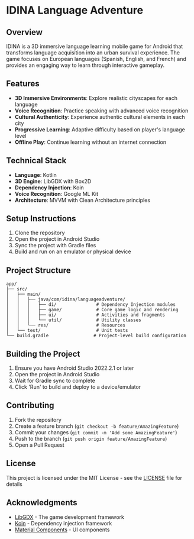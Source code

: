 # IDINA Language Adventure

## Overview
IDINA is a 3D immersive language learning mobile game for Android that transforms language acquisition into an urban survival experience. The game focuses on European languages (Spanish, English, and French) and provides an engaging way to learn through interactive gameplay.

## Features
- **3D Immersive Environments**: Explore realistic cityscapes for each language
- **Voice Recognition**: Practice speaking with advanced voice recognition
- **Cultural Authenticity**: Experience authentic cultural elements in each city
- **Progressive Learning**: Adaptive difficulty based on player's language level
- **Offline Play**: Continue learning without an internet connection

## Technical Stack
- **Language**: Kotlin
- **3D Engine**: LibGDX with Box2D
- **Dependency Injection**: Koin
- **Voice Recognition**: Google ML Kit
- **Architecture**: MVVM with Clean Architecture principles

## Setup Instructions
1. Clone the repository
2. Open the project in Android Studio
3. Sync the project with Gradle files
4. Build and run on an emulator or physical device

## Project Structure
```
app/
├── src/
│   ├── main/
│   │   ├── java/com/idina/languageadventure/
│   │   │   ├── di/               # Dependency Injection modules
│   │   │   ├── game/             # Core game logic and rendering
│   │   │   ├── ui/               # Activities and fragments
│   │   │   └── util/             # Utility classes
│   │   └── res/                  # Resources
│   └── test/                     # Unit tests
└── build.gradle                 # Project-level build configuration
```

## Building the Project
1. Ensure you have Android Studio 2022.2.1 or later
2. Open the project in Android Studio
3. Wait for Gradle sync to complete
4. Click 'Run' to build and deploy to a device/emulator

## Contributing
1. Fork the repository
2. Create a feature branch (`git checkout -b feature/AmazingFeature`)
3. Commit your changes (`git commit -m 'Add some AmazingFeature'`)
4. Push to the branch (`git push origin feature/AmazingFeature`)
5. Open a Pull Request

## License
This project is licensed under the MIT License - see the [LICENSE](LICENSE) file for details

## Acknowledgments
- [LibGDX](https://libgdx.com/) - The game development framework
- [Koin](https://insert-koin.io/) - Dependency injection framework
- [Material Components](https://material.io/components) - UI components